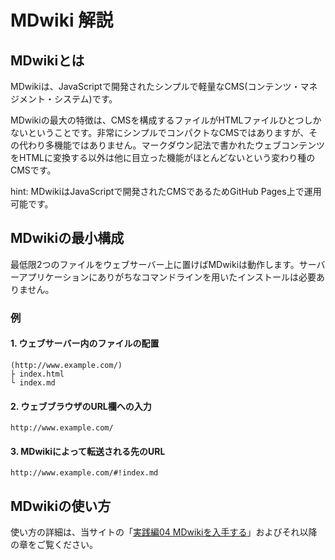 # MDwiki 解説

## MDwikiとは
MDwikiは、JavaScriptで開発されたシンプルで軽量なCMS(コンテンツ・マネジメント・システム)です。

MDwikiの最大の特徴は、CMSを構成するファイルがHTMLファイルひとつしかないということです。非常にシンプルでコンパクトなCMSではありますが、その代わり多機能ではありません。マークダウン記法で書かれたウェブコンテンツをHTMLに変換する以外は他に目立った機能がほとんどないという変わり種のCMSです。

hint: MDwikiはJavaScriptで開発されたCMSであるためGitHub Pages上で運用可能です。

## MDwikiの最小構成

最低限2つのファイルをウェブサーバー上に置けばMDwikiは動作します。サーバーアプリケーションにありがちなコマンドラインを用いたインストールは必要ありません。

### 例

#### 1. ウェブサーバー内のファイルの配置

```
(http://www.example.com/)
├ index.html
└ index.md
```

#### 2. ウェブブラウザのURL欄への入力

```
http://www.example.com/
```

#### 3. MDwikiによって転送される先のURL

```
http://www.example.com/#!index.md
```

## MDwikiの使い方

使い方の詳細は、当サイトの「[実践編04 MDwikiを入手する](practice04.md)」およびそれ以降の章をご覧ください。
